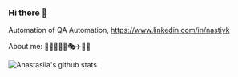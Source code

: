 ### Hi there 👋

Automation of QA Automation, https://www.linkedin.com/in/nastiyk

About me: 👩‍💻💃🚴‍♀️🎭✈️🍲🌺 
<!--
**nastiykr/nastiykr** is a ✨ _special_ ✨ repository because its `README.md` (this file) appears on your GitHub profile.

Here are some ideas to get you started:

- 🔭 I’m currently working on ...
- 🌱 I’m currently learning ...
- 👯 I’m looking to collaborate on ...
- 🤔 I’m looking for help with ...
- 💬 Ask me about ...
- 📫 How to reach me: ...
- 😄 Pronouns: ...
- ⚡ Fun fact: ...
-->
![Anastasiia's github stats](https://github-readme-stats.vercel.app/api?username=nastiykr&show_icons=true&theme=radical)

